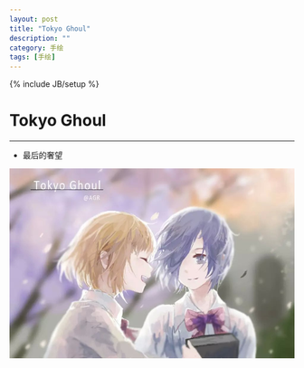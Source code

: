 ```yaml
---
layout: post
title: "Tokyo Ghoul"
description: ""
category: 手绘
tags: [手绘]
---
```

{% include JB/setup %}

# Tokyo Ghoul
---

* 最后的奢望

![Alt text](/image/20150402/psb.jpg)

<!--break-->







